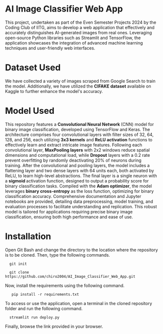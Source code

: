 # AI Image Classifier Web App

This project, undertaken as part of the Even Semester Projects 2024 by the Coding Club of IITG, aims to develop a web application that effectively and accurately distinguishes AI-generated images from real ones. Leveraging open-source Python libraries such as Streamlit and TensorFlow, the application showcases the integration of advanced machine learning techniques and user-friendly web interfaces.

# Dataset Used
<p>
 We have collected a variety of images scraped from Google Search to train the model. Additionally, we have utilized the <b>CIFAKE dataset</b> available on Kaggle to further enhance the model's accuracy.
</p>

# Model Used

<p>
  This repository features a <b>Convolutional Neural Network </b> (CNN) model for binary image classification, developed using TensorFlow and Keras. The architecture comprises four convolutional layers with filter sizes of 32, 64, 128, and 256, each utilizing <b>3x3 kernels</b> and <b>ReLU activation</b> functions to effectively learn and extract intricate image features. Following each convolutional layer, <b>MaxPooling layers</b> with 2x2 windows reduce spatial dimensions and computational load, while <b>Dropout</b> layers with a 0.2 rate prevent overfitting by randomly deactivating 20% of neurons during training. After the convolutional and pooling layers, the model includes a flattening layer and two dense layers with 64 units each, both activated by ReLU, to learn high-level abstractions. The final layer is a single neuron with a <b>sigmoid </b>activation function, designed to output a probability score for binary classification tasks. Compiled with the <b>Adam optimizer</b>, the model leverages <b>binary cross-entropy</b> as the loss function, optimizing for binary classification accuracy. Comprehensive documentation and Jupyter notebooks are provided, detailing data preprocessing, model training, and evaluation processes to facilitate understanding and replication. This robust model is tailored for applications requiring precise binary image classification, ensuring both high performance and ease of use.
</p>

# Installation


Open Git Bash and change the directory to the location where the repository is to be cloned. Then, type the following commands.

```shell
  git init
```
```shell
  git clone https://github.com/chiro2004/AI_Image_Classifier_Web_App.git
```
Now, install the requirements using the following command.

```shell
   pip install -r requirements.txt 
```
To access or use the application, open a terminal in the cloned repository folder and run the following command.

```shell
  streamlit run deploy.py
```
Finally, browse the link provided in your browser.
